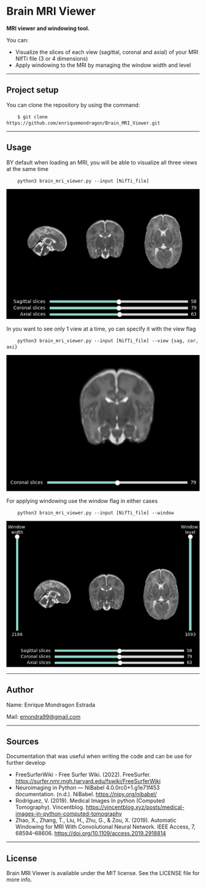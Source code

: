 Brain MRI Viewer
===============

**MRI viewer and windowing tool.**

You can:
- Visualize the slices of each view (sagittal, coronal and axial) of your MRI NIfTi file (3 or 4 dimensions)
- Apply windowing to the MRI by managing the window width and level

--------
## Project setup

You can clone the repository by using the command:

```
    $ git clone https://github.com/enriquemondragon/Brain_MRI_Viewer.git
```

--------
## Usage
BY default when loading an MRI, you will be able to visualize all three views at the same time

```
    python3 brain_mri_viewer.py --input [NifTi_file]
```

![Multiview](/images/multiview.png)

In you want to see only 1 view at a time, yo can specify it with the view flag

```
    python3 brain_mri_viewer.py --input [NifTi_file] --view {sag, cor, axi}
```

![single view](/images/cor_view.png)

For applying windowing use the window flag in either cases

```
    python3 brain_mri_viewer.py --input [NifTi_file] --window
```

![WIndowing](/images/windowing.png)

--------
## Author
Name: Enrique Mondragon Estrada

Mail: emondra99@gmail.com

--------
## Sources
Documentation that was useful when writing the code and can be use for further develop

- FreeSurferWiki - Free Surfer Wiki. (2022). FreeSurfer. https://surfer.nmr.mgh.harvard.edu/fswiki/FreeSurferWiki
- Neuroimaging in Python — NiBabel 4.0.0rc0+1.g1e71f453 documentation. (n.d.). NiBabel. https://nipy.org/nibabel/
- Rodríguez, V. (2019). Medical Images In python (Computed Tomography). Vincentblog. https://vincentblog.xyz/posts/medical-images-in-python-computed-tomography
- Zhao, X., Zhang, T., Liu, H., Zhu, G., & Zou, X. (2019). Automatic Windowing for MRI With Convolutional Neural Network. IEEE Access, 7, 68594–68606. https://doi.org/10.1109/access.2019.2918814


--------
## License
Brain MRI Viewer is available under the MIT license. See the LICENSE file for more info.